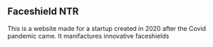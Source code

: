 
## Faceshield NTR

This is a website made for a startup created in 2020 after the Covid pandemic came. It manifactures innovative faceshields 
